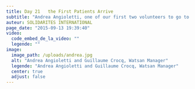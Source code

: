 ```yaml
---
title: Day 21   the First Patients Arrive
subtitle: "Andrea Angioletti, one of our first two volunteers to go to Sierra Leone, is back in France..."
auteur: SOLIDARITES INTERNATIONAL
page_date: "2015-09-13 19:39:40"
video:
  code_embed_de_la_video: ""
  legende: ""
image:
  image_path: /uploads/andrea.jpg
  alt: "Andrea Angioletti and Guillaume Crocq, Watsan Manager"
  legende: "Andrea Angioletti and Guillaume Crocq, Watsan Manager"
  center: true
  adjust: false
---
```

